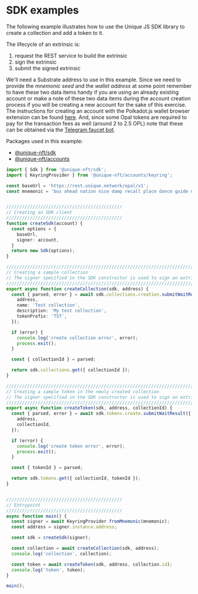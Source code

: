 # SDK examples

The following example illustrates how to use the Unique JS SDK library to create a collection and add a token to it.

The lifecycle of an extrinsic is:

1. request the REST service to build the extrinsic
2. sign the extrinsic
3. submit the signed extrinsic

 We'll need a Substrate address to use in this example. Since we need to provide the *mnemonic seed* and the *wallet address* at some point remember to have these two data items handy if you are using an already existing account or make a note of these two data items during the account creation process if you will be creating a new account for the sake of this exercise. The instructions for creating an account with the Polkadot.js wallet browser extension can be found [here](/sdk-guides/createAccount). And, since some Opal tokens are required to pay for the transaction fees as well (around 2 to 2.5 OPL) note that these can be obtained via the [Telegram faucet bot](https://t.me/unique2faucet_opal_bot).

Packages used in this example:

- [@unique-nft/sdk](https://www.npmjs.com/package/@unique-nft/sdk)
- [@unique-nft/accounts](https://www.npmjs.com/package/@unique-nft/accounts)

```ts
import { Sdk } from '@unique-nft/sdk';
import { KeyringProvider } from '@unique-nft/accounts/keyring';

const baseUrl = 'https://rest.unique.network/opal/v1';
const mnemonic = 'bus ahead nation nice damp recall place dance guide media clap language';


////////////////////////////////////////////
// Creating an SDK client
////////////////////////////////////////////
function createSdk(account) {
  const options = {
    baseUrl,
    signer: account,
  }
  return new Sdk(options);
}

////////////////////////////////////////////////////////////////////////////
// Creating a sample collection
// The signer specified in the SDK constructor is used to sign an extrinsic
////////////////////////////////////////////////////////////////////////////
export async function createCollection(sdk, address) {
  const { parsed, error } = await sdk.collections.creation.submitWaitResult({
    address,
    name: 'Test collection',
    description: 'My test collection',
    tokenPrefix: 'TST',
  });

  if (error) {
    console.log('create collection error', error);
    process.exit();
  }

  const { collectionId } = parsed;

  return sdk.collections.get({ collectionId });
}

////////////////////////////////////////////////////////////////////////////
// Creating a sample token in the newly created collection
// The signer specified in the SDK constructor is used to sign an extrinsic
////////////////////////////////////////////////////////////////////////////
export async function createToken(sdk, address, collectionId) {
  const { parsed, error } = await sdk.tokens.create.submitWaitResult({
    address,
    collectionId,
  });

  if (error) {
    console.log('create token error', error);
    process.exit();
  }

  const { tokenId } = parsed;

  return sdk.tokens.get({ collectionId, tokenId });
}


////////////////////////////////////////////
// Entrypoint 
////////////////////////////////////////////
async function main() {
  const signer = await KeyringProvider.fromMnemonic(mnemonic);
  const address = signer.instance.address;

  const sdk = createSdk(signer);

  const collection = await createCollection(sdk, address);
  console.log('collection', collection);

  const token = await createToken(sdk, address, collection.id);
  console.log('token', token);
}

main();
```
